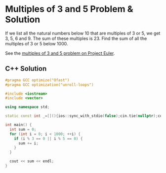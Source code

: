 # Multiples of 3 and 5 Problem & Solution

If we list all the natural numbers below 10 that are multiples of 3 or 5, we get 3, 5, 6 and 9.
The sum of these multiples is 23.
Find the sum of all the multiples of 3 or 5 below 1000.

See the [multiples of 3 and 5 problem on Project Euler](https://projecteuler.net/problem=1).

## C++ Solution

```cpp
#pragma GCC optimize("Ofast")
#pragma GCC optimization("unroll-loops")

#include <iostream>
#include <vector>

using namespace std;

static const int _=[](){ios::sync_with_stdio(false);cin.tie(nullptr);cout.tie(nullptr);return 0;}();

int main() {
  int sum = 0;
  for (int i = 0; i < 1000; ++i) {
    if (i % 3 == 0 || i % 5 == 0) {
      sum += i;
    }
  }

  cout << sum << endl;
}
```
